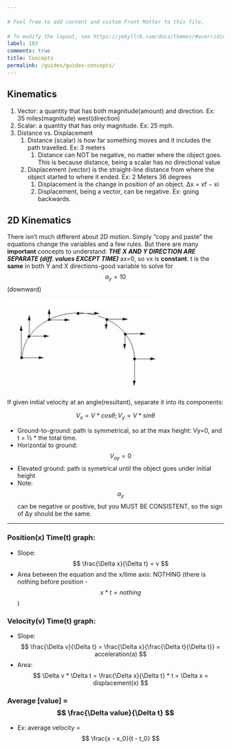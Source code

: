 ```yaml
---

# Feel free to add content and custom Front Matter to this file.

# To modify the layout, see https://jekyllrb.com/docs/themes/#overriding-theme-defaults
label: 103
comments: true
title: Concepts
permalink: /guides/guides-concepts/
---
```

## Kinematics

1. Vector: a quantity that has both magnitude(amount) and direction. Ex: 35 miles(magnitude) west(direction)
2. Scalar: a quantity that has only magnitude. Ex: 25 mph.
3. Distance vs. Displacement 
    1. Distance (scalar) is how far something moves and it includes the path travelled. Ex: 3 meters
        1. Distance can NOT be negative, no matter where the object goes. This is because distance, being a scalar has no directional value
    2. Displacement (vector) is the straight-line distance from where the object started to where it ended. Ex: 2 Meters 36 degrees
        1. Displacement is the change in position of an object. Δx = xf − xi
        2. Displacement, being a vector, can be negative. Ex: going backwards.


## 2D Kinematics
There isn’t much different about 2D motion. Simply “copy and paste” the equations change the variables and a few rules. But there are many **important** concepts to understand: 
***THE X AND Y DIRECTION ARE SEPARATE (diff. values EXCEPT TIME)***
ax=0, so vx is **constant**.
t is the **same** in both Y and X directions-good variable to solve for
$$ a_y = 10 $$ (downward)

![projectile-motion-diagram](/assets/projmot.png)

If given initial velocity at an angle(resultant), separate it into its components: 
    
$$ V_x = V*cosθ ; V_y = V*sinθ $$


- Ground-to-ground: path is symmetrical, so at the max height: Vy=0, and t = ½ * the total time.
- Horizontal to ground: $$ V_{oy} = 0 $$
- Elevated ground: path is symetrical until the object goes under initial height
- Note: $$ a_y $$ can be negative or positive, but you MUST BE CONSISTENT, so the sign of Δy should be the same.

---
### Position(x) Time(t) graph: 
- Slope: $$ \frac{\Delta x}{\Delta t} = v $$
- Area between the equation and the x/time axis: NOTHING (there is nothing before position - $$ x*t=nothing $$)
### Velocity(v) Time(t) graph:
- Slope: $$ \frac{\Delta v}{\Delta t} = \frac{\Delta x}{\frac{\Delta t}{\Delta t}} = acceleration(a) $$
- Area: $$ \Delta v * \Delta t = \frac{\Delta x}{\Delta t} * t = \Delta x = displacement(x) $$
### Average [value] = $$ \frac{\Delta value}{\Delta t} $$
- Ex: average velocity = $$ \frac{x - x_0}{t - t_0} $$

